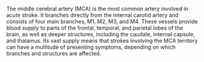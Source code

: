 The middle cerebral artery (MCA) is the most common artery involved in acute stroke. It branches directly from the internal carotid artery and consists of four main branches, M1, M2, M3, and M4. These vessels provide blood supply to parts of the frontal, temporal, and parietal lobes of the brain, as well as deeper structures, including the caudate, internal capsule, and thalamus. Its vast supply means that strokes involving the MCA territory can have a multitude of presenting symptoms, depending on which branches and structures are affected.